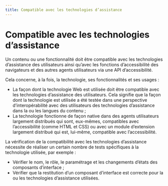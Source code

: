 ```yaml
---
title: Compatible avec les technologies d’assistance
---
```


# Compatible avec les technologies d’assistance


Un contenu ou une fonctionnalité doit être compatible avec les technologies d’assistance des utilisateurs ainsi qu’avec les fonctions d’accessibilité des navigateurs et des autres agents utilisateurs via une API d’accessibilité.

Cela concerne, à la fois, la technologie, ses fonctionnalités et ses usages :

- La façon dont la technologie Web est utilisée doit être compatible avec les technologies d’assistance des utilisateurs. Cela signifie que la façon dont la technologie est utilisée a été testée dans une perspective d’interopérabilité avec des utilisateurs des technologies d’assistance dans la ou les langues du contenu ;
- La technologie fonctionne de façon native dans des agents utilisateurs largement distribués qui sont, eux-mêmes, compatibles avec l’accessibilité (comme HTML et CSS) ou avec un module d’extension largement distribué qui est, lui-même, compatible avec l’accessibilité.

La vérification de la compatibilité avec les technologies d’assistance nécessite de réaliser un certain nombre de tests spécifiques à la technologie utilisée, par exemple :

- Vérifier le nom, le rôle, le paramétrage et les changements d’états des composants d’interface ;
- Vérifier que la restitution d’un composant d’interface est correcte pour la ou les technologies d’assistance utilisées.

